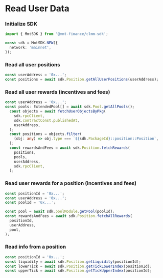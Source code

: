 # Read User Data

### Initialize SDK

```typescript
import { MmtSDK } from '@mmt-finance/clmm-sdk';

const sdk = MmtSDK.NEW({
  network: 'mainnet',
});
```

### Read all user positions

```typescript
const userAddress = '0x...';
const positions = await sdk.Position.getAllUserPositions(userAddress);
```

### Read all user rewards (incentives and fees)

```typescript
const userAddress = '0x...';
const pools: ExtendedPool[] = await sdk.Pool.getAllPools();
  const objects = await fetchUserObjectsByPkg(
    sdk.rpcClient,
    sdk.contractConst.publishedAt,
    userAddress,
  );
  const positions = objects.filter(
    (obj: any) => obj.type === `${sdk.PackageId}::position::Position`,
  );
  const rewardsAndFees = await sdk.Position.fetchRewards(
    positions,
    pools,
    userAddress,
    sdk.rpcClient,
  );
```

### Read user rewards for a position (incentives and fees)

```typescript
const positionId = '0x...';
const userAddress = '0x...';
const poolId = '0x...';

const pool = await sdk.poolModule.getPool(poolId);
const rewardsAndFees = await sdk.Position.fetchAllRewards(
  positionId,
  userAddress,
  pool,
);
```

### Read info from a position

```typescript
const positionId = '0x...';
const liquidity = await sdk.Position.getLiquidity(positionId);
const lowerTick = await sdk.Position.getTickLowerIndex(positionId);
const upperTick = await sdk.Position.getTickUpperIndex(positionId);
```

